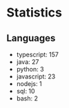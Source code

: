 # Statistics
## Languages
- typescript: 157
- java: 27
- python: 3
- javascript: 23
- nodejs: 1
- sql: 10
- bash: 2
